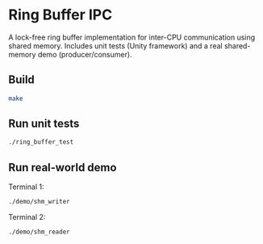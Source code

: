 # Ring Buffer IPC

A lock-free ring buffer implementation for inter-CPU communication using shared memory.
Includes unit tests (Unity framework) and a real shared-memory demo (producer/consumer).

## Build

```bash
make
```

## Run unit tests

```bash
./ring_buffer_test
```

## Run real-world demo

Terminal 1:
```bash
./demo/shm_writer
```
Terminal 2:
```bash
./demo/shm_reader
```

